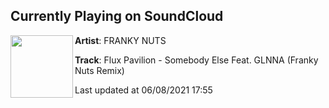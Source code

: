 ## Currently Playing on SoundCloud

[<img align="left" width="100" src="https://i1.sndcdn.com/artworks-000665399881-a4ijxv-t500x500.jpg">](https://soundcloud.com/frankynuts/flux-pavilion-somebody-else-feat-glnna-franky-nuts-remix)

**Artist**: FRANKY NUTS 

**Track**: Flux Pavilion - Somebody Else Feat. GLNNA (Franky Nuts Remix)

Last updated at 06/08/2021 17:55
